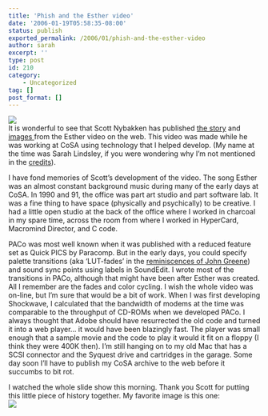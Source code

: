 ```yaml
---
title: 'Phish and the Esther video'
date: '2006-01-19T05:58:35-08:00'
status: publish
exported_permalink: /2006/01/phish-and-the-esther-video
author: sarah
excerpt: ''
type: post
id: 210
category:
    - Uncategorized
tag: []
post_format: []
---
```

![](http://cosa.com/esther/slideshowimages/024.jpg)  
It is wonderful to see that Scott Nybakken has published [the story](http://cosa.com/esther/history.html) and [images ](http://cosa.com/esther/slideshow.html) from the Esther video on the web. This video was made while he was working at CoSA using technology that I helped develop. (My name at the time was Sarah Lindsley, if you were wondering why I’m not mentioned in the [credits](http://cosa.com/esther/credits.html)).

I have fond memories of Scott’s development of the video. The song Esther was an almost constant background music during many of the early days at CoSA. In 1990 and 91, the office was part art studio and part software lab. It was a fine thing to have space (physically and psychically) to be creative. I had a little open studio at the back of the office where I worked in charcoal in my spare time, across the room from where I worked in HyperCard, Macromind Director, and C code.

PACo was most well known when it was published with a reduced feature set as Quick PICS by Paracomp. But in the early days, you could specify palette transitions (aka ‘LUT-fades’ in the [reminiscences of John Greene](http://cosa.com/esther/pheedback.html)) and sound sync points using labels in SoundEdit. I wrote most of the transitions in PACo, although that might have been after Esther was created. All I remember are the fades and color cycling. I wish the whole video was on-line, but I’m sure that would be a bit of work. When I was first developing Shockwave, I calculated that the bandwidth of modems at the time was comparable to the throughput of CD-ROMs when we developed PACo. I always thought that Adobe should have resurrected the old code and turned it into a web player… it would have been blazingly fast. The player was small enough that a sample movie and the code to play it would it fit on a floppy (I think they were 400K then). I’m still hanging on to my old Mac that has a SCSI connector and the Syquest drive and cartridges in the garage. Some day soon I’ll have to publish my CoSA archive to the web before it succumbs to bit rot.

I watched the whole slide show this morning. Thank you Scott for putting this little piece of history together. My favorite image is this one:  
![](http://cosa.com/esther/slideshowimages/071.jpg)